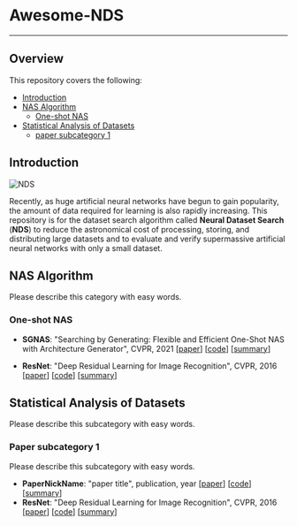 # Awesome-NDS

---

## Overview

This repository covers the following:

- [Introduction](#introduction)
- [NAS Algorithm](#nas-algorithm)
  - [One-shot NAS](#One-shot-NAS)
- [Statistical Analysis of Datasets](#statistical-analysis-of-datasets)
  - [paper subcategory 1](#paper-subcategory-1)



## Introduction

![NDS](https://user-images.githubusercontent.com/90232305/209629502-37e63cf7-5a45-42db-93ea-55b11f8cb9fc.jpg)

Recently, as huge artificial neural networks have begun to gain popularity, the amount of data required for learning is also rapidly increasing. This repository is for the dataset search algorithm called **Neural Dataset Search** (**NDS**) to reduce the astronomical cost of processing, storing, and distributing large datasets and to evaluate and verify supermassive artificial neural networks with only a small dataset. 


## NAS Algorithm

Please describe this category with easy words.



### One-shot NAS




- **SGNAS**: "Searching by Generating: Flexible and Efficient One-Shot NAS with
Architecture Generator", CVPR, 2021 [[paper](https://arxiv.org/abs/2103.07289)] [[code](https://github.com/eric8607242/SGNAS)] [[summary](summary/example.md)]

- **ResNet**: "Deep Residual Learning for Image Recognition", CVPR, 2016 [[paper](https://arxiv.org/abs/1512.03385)] [[code](https://github.com/pytorch/vision/blob/main/torchvision/models/resnet.py)] [[summary](summary/example.md)]

  

## Statistical Analysis of Datasets

Please describe this subcategory with easy words.



### Paper subcategory 1

Please describe this subcategory with easy words.



- **PaperNickName**: "paper title", publication, year [[paper](https://arxiv.org/abs/1512.03385)] [[code](https://github.com/pytorch/vision/blob/main/torchvision/models/resnet.py)] [[summary](summary/example.md)]
- **ResNet**: "Deep Residual Learning for Image Recognition", CVPR, 2016 [[paper](https://arxiv.org/abs/1512.03385)] [[code](https://github.com/pytorch/vision/blob/main/torchvision/models/resnet.py)] [[summary](summary/example.md)]
